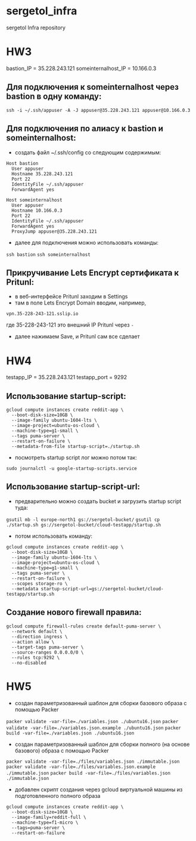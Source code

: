 # sergetol_infra
sergetol Infra repository

# HW3

bastion_IP = 35.228.243.121
someinternalhost_IP = 10.166.0.3

## Для подключения к someinternalhost через bastion в одну команду:

`ssh -i ~/.ssh/appuser -A -J appuser@35.228.243.121 appuser@10.166.0.3`

[//]: # (`ssh -i ~/.ssh/appuser -J appuser@35.228.243.121 appuser@10.166.0.3`)

## Для подключения по алиасу к bastion и someinternalhost:

- создать файл ~/.ssh/config со следующим содержимым:

```
Host bastion
  User appuser
  Hostname 35.228.243.121
  Port 22
  IdentityFile ~/.ssh/appuser
  ForwardAgent yes

Host someinternalhost
  User appuser
  Hostname 10.166.0.3
  Port 22
  IdentityFile ~/.ssh/appuser
  ForwardAgent yes
  ProxyJump appuser@35.228.243.121
```

- далее для подключения можно использовать команды:

`ssh bastion`
`ssh someinternalhost`

## Прикручивание Lets Encrypt сертификата к Pritunl:

- в веб-интерфейсе Pritunl заходим в Settings
- там в поле Lets Encrypt Domain вводим, например,

`vpn.35-228-243-121.sslip.io`

где 35-228-243-121 это внешний IP Pritunl через `-`
- далее нажимаем Save, и Pritunl сам все сделает

# HW4

testapp_IP = 35.228.243.121
testapp_port = 9292

## Использование startup-script:

```
gcloud compute instances create reddit-app \
  --boot-disk-size=10GB \
  --image-family ubuntu-1604-lts \
  --image-project=ubuntu-os-cloud \
  --machine-type=g1-small \
  --tags puma-server \
  --restart-on-failure \
  --metadata-from-file startup-script=./startup.sh
```

- посмотреть startup script лог можно потом так:

`sudo journalctl -u google-startup-scripts.service`

## Использование startup-script-url:

- предварительно можно создать bucket и загрузить startup script туда:

`gsutil mb -l europe-north1 gs://sergetol-bucket/`
`gsutil cp ./startup.sh gs://sergetol-bucket/cloud-testapp/startup.sh`

- потом использовать команду:

```
gcloud compute instances create reddit-app \
  --boot-disk-size=10GB \
  --image-family ubuntu-1604-lts \
  --image-project=ubuntu-os-cloud \
  --machine-type=g1-small \
  --tags puma-server \
  --restart-on-failure \
  --scopes storage-ro \
  --metadata startup-script-url=gs://sergetol-bucket/cloud-testapp/startup.sh
```

## Создание нового firewall правила:

```
gcloud compute firewall-rules create default-puma-server \
  --network default \
  --direction ingress \
  --action allow \
  --target-tags puma-server \
  --source-ranges 0.0.0.0/0 \
  --rules tcp:9292 \
  --no-disabled
```

# HW5

- создан параметризованный шаблон для сборки базового образа с помощью Packer

`packer validate -var-file=./variables.json ./ubuntu16.json`
`packer validate -var-file=./variables.json.example ./ubuntu16.json`
`packer build -var-file=./variables.json ./ubuntu16.json`

- создан параметризованный шаблон для сборки полного (на основе базового) образа с помощью Packer

`packer validate -var-file=./files/variables.json ./immutable.json`
`packer validate -var-file=./files/variables.json.example ./immutable.json`
`packer build -var-file=./files/variables.json ./immutable.json`

- добавлен скрипт создания через gcloud виртуальной машины из подготовленного полного образа

```
gcloud compute instances create reddit-app \
  --boot-disk-size=10GB \
  --image-family=reddit-full \
  --machine-type=f1-micro \
  --tags=puma-server \
  --restart-on-failure
```
